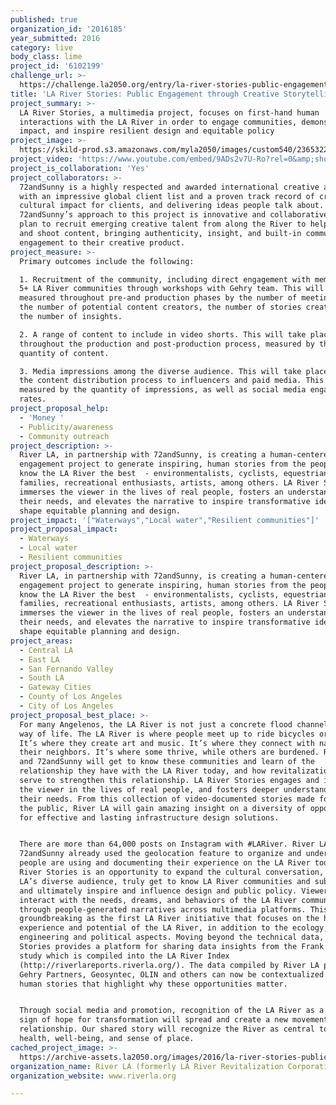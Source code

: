 ```yaml
---
published: true
organization_id: '2016185'
year_submitted: 2016
category: live
body_class: lime
project_id: '6102199'
challenge_url: >-
  https://challenge.la2050.org/entry/la-river-stories-public-engagement-through-creative-storytelling
title: 'LA River Stories: Public Engagement through Creative Storytelling'
project_summary: >-
  LA River Stories, a multimedia project, focuses on first-hand human
  interactions with the LA River in order to engage communities, demonstrate
  impact, and inspire resilient design and equitable policy
project_image: >-
  https://skild-prod.s3.amazonaws.com/myla2050/images/custom540/2365322355741-team90.jpg
project_video: 'https://www.youtube.com/embed/9ADs2v7U-Ro?rel=0&amp;showinfo=0'
project_is_collaboration: 'Yes'
project_collaborators: >-
  72andSunny is a highly respected and awarded international creative agency
  with an impressive global client list and a proven track record of creating
  cultural impact for clients, and delivering ideas people talk about.
  72andSunny’s approach to this project is innovative and collaborative; they
  plan to recruit emerging creative talent from along the River to help concept
  and shoot content, bringing authenticity, insight, and built-in community
  engagement to their creative product.
project_measure: >-
  Primary outcomes include the following: 

  1. Recruitment of the community, including direct engagement with members of
  5+ LA River communities through workshops with Gehry team. This will be
  measured throughout pre-and production phases by the number of meetings and
  the number of potential content creators, the number of stories created, and
  the number of insights.

  2. A range of content to include in video shorts. This will take place
  throughout the production and post-production process, measured by the
  quantity of content.

  3. Media impressions among the diverse audience. This will take place through
  the content distribution process to influencers and paid media. This will be
  measured by the quantity of impressions, as well as social media engagement
  rates.
project_proposal_help:
  - 'Money '
  - Publicity/awareness
  - Community outreach
project_description: >-
  River LA, in partnership with 72andSunny, is creating a human-centered public
  engagement project to generate inspiring, human stories from the people who
  know the LA River the best  - environmentalists, cyclists, equestrians, young
  families, recreational enthusiasts, artists, among others. LA River Stories
  immerses the viewer in the lives of real people, fosters an understanding of
  their needs, and elevates the narrative to inspire transformative ideas to
  shape equitable planning and design.
project_impact: '["Waterways","Local water","Resilient communities"]'
project_proposal_impact:
  - Waterways
  - Local water
  - Resilient communities
project_proposal_description: >-
  River LA, in partnership with 72andSunny, is creating a human-centered public
  engagement project to generate inspiring, human stories from the people who
  know the LA River the best  - environmentalists, cyclists, equestrians, young
  families, recreational enthusiasts, artists, among others. LA River Stories
  immerses the viewer in the lives of real people, fosters an understanding of
  their needs, and elevates the narrative to inspire transformative ideas to
  shape equitable planning and design.
project_areas:
  - Central LA
  - East LA
  - San Fernando Valley
  - South LA
  - Gateway Cities
  - County of Los Angeles
  - City of Los Angeles
project_proposal_best_place: >-
  For many Angelenos, the LA River is not just a concrete flood channel, it’s a
  way of life. The LA River is where people meet up to ride bicycles or horses.
  It’s where they create art and music. It’s where they connect with nature and
  their neighbors. It’s where some thrive, while others are burdened. River LA
  and 72andSunny will get to know these communities and learn of the
  relationship they have with the LA River today, and how revitalization will
  serve to strengthen this relationship. LA River Stories engages and immerses
  the viewer in the lives of real people, and fosters deeper understanding of
  their needs. From this collection of video-documented stories made for and by
  the public, River LA will gain amazing insight on a diversity of opportunities
  for effective and lasting infrastructure design solutions. 


  There are more than 64,000 posts on Instagram with #LARiver. River LA and
  72andSunny already used the geolocation feature to organize and understand how
  people are using and documenting their experience on the LA River today.  LA
  River Stories is an opportunity to expand the cultural conversation, engage
  LA’s diverse audience, truly get to know LA River communities and subcultures,
  and ultimately inspire and influence design and public policy. Viewers will
  interact with the needs, dreams, and behaviors of the LA River community
  through people-generated narratives across multimedia platforms. This will be
  groundbreaking as the first LA River initiative that focuses on the human
  experience and potential of the LA River, in addition to the ecology,
  engineering and political aspects. Moving beyond the technical data, LA River
  Stories provides a platform for sharing data insights from the Frank Gehry-led
  study which is compiled into the LA River Index
  (http://riverlareports.riverla.org/). The data compiled by River LA partners
  Gehry Partners, Geosyntec, OLIN and others can now be contextualized through
  human stories that highlight why these opportunities matter. 


  Through social media and promotion, recognition of the LA River as a tangible
  sign of hope for transformation will spread and create a new movement, a new
  relationship. Our shared story will recognize the River as central to our
  health, well-being, and sense of place.
cached_project_image: >-
  https://archive-assets.la2050.org/images/2016/la-river-stories-public-engagement-through-creative-storytelling/skild-prod.s3.amazonaws.com/myla2050/images/custom540/2365322355741-team90.jpg
organization_name: River LA (formerly LA River Revitalization Corporation)
organization_website: www.riverla.org

---
```

